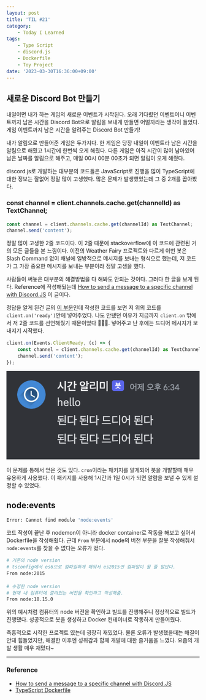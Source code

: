 ```yaml
---
layout: post
title: 'TIL #21'
category:
    - Today I Learned
tags:
    - Type Script
    - discord.js
    - Dockerfile
    - Toy Project
date: '2023-03-30T16:36:00+09:00'
---
```


## 새로운 Discord Bot 만들기

내일이면 내가 하는 게임의 새로운 이벤트가 시작된다. 오래 기다렸던 이벤트이니 이벤트까지 남은 시간을 Discord Bot으로 알림을 보내게 만들면 어떨까라는 생각이 들었다. 게임 이벤트까지 남은 시간을 알려주는 Discord Bot 만들기!

내가 알림으로 만들어준 게임은 두가지다. 한 게임은 당장 내일이 이벤트라 남은 시간을 알림으로 해줬고 1시간에 한번씩 오게 해줬다. 다른 게임은 아직 시간이 많이 남아있어 남은 날짜를 알림으로 해주고, 매일 00시 00분 00초가 되면 알림이 오게 해줬다.

discord.js로 개발하는 대부분의 코드들은 JavaScript로 진행을 많이 TypeScript에 대한 정보는 잘없어 정말 많이 고생했다. 많은 문제가 발생했었는데 그 중 2개를 꼽아봤다.

### const channel = client.channels.cache.get(channelId) as TextChannel;

```ts
const channel = client.channels.cache.get(channelId) as TextChannel;
channel.send('content');
```

정말 많이 고생한 2줄 코드이다. 이 2줄 때문에 stackoverflow에 이 코드에 관련된 거의 모든 글들을 본 느낌이다. 이전의 Weather Fairy 프로젝트와 다르게 이번 봇은 Slash Command 없이 채널에 일방적으로 메시지를 보내는 형식으로 했는데, 저 코드가 그 가장 중요한 메시지를 보내는 부분이라 정말 고생을 했다.

사람들이 써놓은 대부분의 해결방법을 다 해봐도 안되는 것이다. 그러다 한 글을 보게 된다. Reference에 작성해뒀는데 [How to send a message to a specific channel with Discord.JS](https://stackoverflow.com/questions/70717317/how-to-send-a-message-to-a-specific-channel-with-discord-js) 이 글이다.

정답을 알게 된건 글의 [이 부분](https://stackoverflow.com/questions/70717317/how-to-send-a-message-to-a-specific-channel-with-discord-js#:~:text=0-,After%20a%20switch,-ON%20my%20brain)인데 작성한 코드를 보면 저 위의 코드를 `client.on('ready')`안에 넣어주었다. 나도 안됐던 이유가 지금까지 `client.on` 밖에서 저 2줄 코드를 선언해줬기 때문이었다 🤦🏻‍♀️. 넣어주고 난 후에는 드디어 메시지가 보내지기 시작했다.

```ts
client.on(Events.ClientReady, (c) => {
    const channel = client.channels.cache.get(channelId) as TextChannel;
    channel.send('content');
});
```

![메시지 전송 성공](/assets/img/TIL21_01.png)

이 문제를 통해서 얻은 것도 있다. `cron`이라는 패키지를 알게되어 봇을 개발할때 매우 유용하게 사용했다. 이 패키지를 사용해 1시간과 1일 0시가 되면 알람을 보낼 수 있게 설정할 수 있었다.

## node:events

```sh
Error: Cannot find module 'node:events'
```

코드 작성이 끝난 후 nodemon이 아니라 docker container로 작동을 해보고 싶어서 Dockerfile을 작성해줬다. 근데 `From` 부분에서 node의 버전 부분을 잘못 작성해줘서 `node:events`를 찾을 수 없다는 오류가 떴다.

```Dockerfile
# 기존의 node version
# tsconfig에서 es6으로 컴파일하게 해둬서 es2015면 컴파일이 될 줄 알았다.
From node:2015

# 수정한 node version
# 현재 내 컴퓨터에 깔려있는 버전을 확인하고 작성해줌.
From node:18.15.0
```

위의 예시처럼 컴퓨터의 node 버전을 확인하고 빌드를 진행해주니 정상적으로 빌드가 진행됐다. 성공적으로 봇을 생성하고 Docker 컨테이너로 작동하게 만들어줬다.

즉흥적으로 시작한 프로젝트 였는데 굉장히 재밌었다. 물론 오류가 발생했을때는 해결이 안돼 힘들었지만, 해결한 이후엔 성취감과 함께 개발에 대한 즐거움을 느꼈다. 요즘의 개발 생활 매우 재밌다~

---

### Reference

-   [How to send a message to a specific channel with Discord.JS](https://stackoverflow.com/questions/70717317/how-to-send-a-message-to-a-specific-channel-with-discord-js)
-   [TypeScript Dockerfile](https://github.com/KevinNovak/Discord-Bot-TypeScript-Template/blob/master/Dockerfile)
